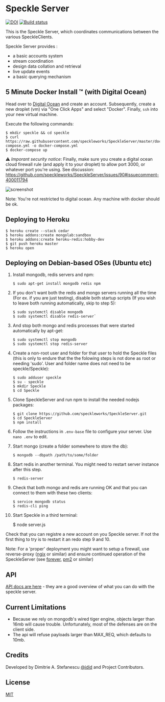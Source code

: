 # Speckle Server
[![DOI](https://zenodo.org/badge/74043433.svg)](https://zenodo.org/badge/latestdoi/74043433) [![Build status](https://ci.appveyor.com/api/projects/status/xo9uun3wdo5x8538?svg=true)](https://ci.appveyor.com/project/SpeckleWorks/speckleserver)


This is the Speckle Server, which coordinates communications between the various SpeckleClients.


Speckle Server provides :
- a basic accounts system
- stream coordination
- design data collation and retrieval
- live update events
- a basic querying mechanism

## 5 Minute Docker Install ™️ (with Digital Ocean)

Head over to [Digital Ocean](https://www.digitalocean.com/) and create an account. Subsequently, create a new droplet (vm) via "One Click Apps" and select "Docker". Finally, `ssh` into your new virtual machine.

Execute the following commands:

    $ mkdir speckle && cd speckle
    $ curl https://raw.githubusercontent.com/speckleworks/SpeckleServer/master/docker-compose.yml -o docker-compose.yml
    $ docker-compose up

⚠️ *Imporant security notice*: Finally, make sure  you  create a digital ocean cloud firewall rule (and apply it to your droplet) to allow port 3000, or whatever port you're using. See discussion: https://github.com/speckleworks/SpeckleServer/issues/90#issuecomment-400011794

![screenshot](https://user-images.githubusercontent.com/7696515/41862603-4972fcc0-789c-11e8-8a79-268280376a1a.png)

Note: You're not restricted to digital ocean. Any machine with docker should be ok.

## Deploying to Heroku

    $ heroku create --stack cedar
    $ heroku addons:create mongolab:sandbox
    $ heroku addons:create heroku-redis:hobby-dev
    $ git push heroku master
    $ heroku open

## Deploying on Debian-based OSes (Ubuntu etc)

1) Install mongodb, redis servers and npm: 

       $ sudo apt-get install mongodb redis npm

2) If you don't want both the redis and mongo servers running all the time (For ex. if you are just testing), disable both startup scripts (If you wish to leave both running automatically, skip to step 5):

       $ sudo systemctl disable mongodb
       $ sudo systemctl disable redis-server`

3) And stop both mongo and redis processes that were started automatically by apt-get: 

       $ sudo systemctl stop mongodb
       $ sudo systemctl stop redis-server
       
4) Create a non-root user and folder for that user to hold the Speckle files (this is only to endure that the the folowing steps is not done as root or needing 'sudo'. User and folder name does not need to be speckle/Speckle): 

       $ sudo adduser speckle
       $ su - speckle
       $ mkdir Speckle 
       $ cd Speckle

5) Clone SpeckleServer and run npm to install the needed nodejs packages: 

       $ git clone https://github.com/speckleworks/SpeckleServer.git
       $ cd SpeckleServer
       $ npm install

6) Follow the instructions in `.env-base` file to configure your server. Use `nano .env` to edit.
    
7) Start mongo (create a folder somewhere to store the db): 

       $ mongodb --dbpath /path/to/some/folder
    
8) Start redis in another terminal. You might need to restart server instance after this step. 

       $ redis-server
 
9) Check that both mongo and redis are running OK and that you can connect to them with these two clients:

       $ service mongodb status
       $ redis-cli ping
    
10) Start Speckle in a third terminal: 

       $ node server.js

Check that you can registre a new account on you Speckle server. If not the first thing to try is to restart it an redo step 9 and 10.

Note: For a 'proper' deployment you might want to setup a firewall, use reverse-proxy ([ngix](https://www.nginx.com/) or similar) and ensure continued operation of the SpeckleServer (see [forever](https://www.npmjs.com/package/forever), [pm2](http://pm2.keymetrics.io/) or similar)

## API
[API docs are here](https://speckleworks.github.io/SpeckleSpecs/) - they are a good overview of what you can do with the speckle server.

## Current Limitations

- Because we rely on mongodb's wired tiger engine, objects larger than 16mb will cause trouble. Unfortunately, most of the defenses are on the client side. 
- The api will refuse payloads larger than MAX_REQ, which defaults to 10mb.

## Credits
Developed by Dimitrie A. Stefanescu [@idid](http://twitter.com/idid) and Project Contributors.

## License
[MIT](https://github.com/speckleworks/SpeckleServer/blob/master/LICENSE)
